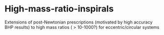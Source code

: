 # High-mass-ratio-inspirals
Extensions of post-Newtonian prescriptions (motivated by high accuracy BHP results) to high mass ratios ( > 10-1000?) for eccentric/circular systems
